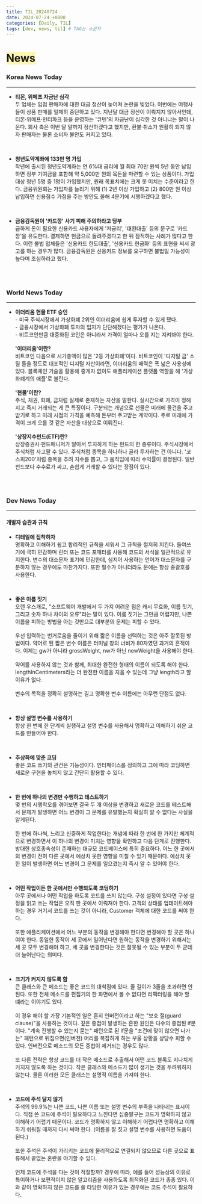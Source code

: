 ```yaml
---
title: TIL_20240724
date: 2024-07-24 +0800
categories: [Daily, TIL]
tags: [dev, news, til] # TAG는 소문자
---
```

# <span style="background-color:#fff5b1"> News </span>
### Korea News Today
---

- **티몬, 위메프 자금난 심각**
  <br/>두 업체는 입점 판매자에 대한 대금 정산이 늦어져 논란을 빚었다. 이번에는 여행사들이 상품 판매를 일제히 중단하고 있다. 지난달 대금 정산이 이뤄지지 않아서인데, 티몬·위메프·인터파크 등을 운영하는 '큐텐'의 자금난이 심각한 것 아니냐는 말이 나온다. 회사 측은 이번 달 말까지 정산하겠다고 했지만, 환불·취소가 원활히 되지 않자 판매자는 물론 소비자 불안도 커지고 있다.

<br/>

- **청년도약계좌에 133만 명 가입**
  <br/>작년에 출시된 청년도약계좌는 연 6%대 금리에 월 최대 70만 원씩 5년 동안 납입하면 정부 기여금을 포함해 약 5,000만 원의 목돈을 마련할 수 있는 상품이다. 가입 대상 청년 5명 중 1명이 가입했지만, 원래 목표치에는 크게 못 미치는 수준이라고 한다. 금융위원회는 가입자를 늘리기 위해 (1) 2년 이상 가입하고 (2) 800만 원 이상 납입하면 신용점수 가점을 주는 방안도 올해 4분기에 시행하겠다고 했다.

<br/>

- **금융감독원이 '카드깡' 사기 피해 주의하라고 당부**
  <br/>급하게 돈이 필요한 신용카드 사용자에게 '저금리', '대환대출' 등의 문구로 '카드깡'을 유도한다. 결제하면 현금으로 돌려주겠다고 한 뒤 잠적하는 사례가 많다고 한다. 이런 불법 업체들은 '신용카드 한도대출', '신용카드 현금화' 등의 표현을 써서 광고를 하는 경우가 많다. 금융감독원은 신용카드 정보를 요구하면 불법일 가능성이 높다며 조심하라고 했다.

<br/><br/>

### World News Today
---

- **이더리움 현물 ETF 승인**
  <br/>- 미국 주식시장에서 가상화폐 2위인 이더리움에 쉽게 투자할 수 있게 됐다. <br/>- 금융시장에서 가상화폐 투자의 입지가 단단해졌다는 평가가 나온다. <br/>- 비트코인만큼 대중화된 코인은 아니라서 가격이 얼마나 오를 지는 지켜봐야 한다.
  <br/><br/>
  **'이더리움'이란?**
  <br/>비트코인 다음으로 시가총액이 많은 '2등 가상화폐'이다. 비트코인이 '디지털 금' 소릴 들을 정도로 대표적인 디지털 자산이라면, 이더리움의 매력은 폭 넓은 사용성에 있다. 블록체인 기술을 활용해 중개자 없이도 애플리케이션 플랫폼 역할을 해 '가상화폐계의 애플'로 불린다.
  <br/><br/>
  **'현물'이란?**
  <br/>주식, 채권, 화폐, 금처럼 실제로 존재하는 자산을 말한다. 실시간으로 가격이 정해지고 즉시 거래되는 게 큰 특징이다. 구분되는 개념으로 선물은 미래에 물건을 주고받기로 하고 미래 시점의 가격을 예측해 돈부터 주고받는 계약이다. 주로 미래에 가격이 크게 오를 것 같은 자산을 대상으로 이뤄진다.
  <br/><br/>
  **'상장지수펀드(ETF)란?**
  <br/>상장증권사·펀드매니저가 알아서 투자하게 하는 펀드의 한 종류이다. 주식시장에서 주식처럼 사고팔 수 있다. 주식처럼 종목을 하나하나 골라 투자하는 건 아니다. '코스피200'처럼 종목을 추려 지수를 뽑고, 그 움직임에 따라 수익률이 결정된다. 일반 펀드보다 수수료가 싸고, 손쉽게 거래할 수 있다는 장점이 있다.

<br/><br/>

### Dev News Today
---

#### 개발자 습관과 규칙
- **디테일에 집착하자**
  <br/>명확하고 이해하기 쉽고 합리적인 규칙을 세워서 그 규칙을 철저히 지킨다. 들여쓰기에 극히 민감하며 린터 또는 코드 포매터를 사용해 코드의 서식을 일관적으로 유지한다. 변수의 대소문자 표기에 민감한데, 심지어 사용하는 언어가 대소문자를 구분하지 않는 경우에도 마찬가지다. 또한 필수가 아니더라도 문에는 항상 중괄호를 사용한다.

<br/>

- **좋은 이름 짓기**
  <br/>오랜 우스개로, "소프트웨어 개발에서 두 가지 어려운 점은 캐시 무효화, 이름 짓기, 그리고 숫자 하나 차이의 오류"라는 말이 있다. 이름 짓기는 그만큼 어렵지만, 나쁜 이름을 피하는 방법을 아는 것만으로 대부분의 문제는 피할 수 있다. 
  <br/><br/>우선 입력하는 번거로움을 줄이기 위해 짧은 이름을 선택하는 것은 아주 잘못된 방법이다. 약어로 된 짧은 변수 이름은 터미널 창의 너비가 80자였던 과거의 흔적이다. 이제는 gw가 아니라 grossWeight, nw가 아닌 newWeight을 사용해야 한다. 
  <br/><br/>약어를 사용하지 않는 것과 함께, 최대한 완전한 형태의 이름이 되도록 해야 한다. lengthInCentimeters라는 더 완전한 이름을 지을 수 있는데 그냥 length라고 할 이유가 없다.<br/><br/>변수의 목적을 정확히 설명하는 길고 명확한 변수 이름에는 아무런 단점도 없다.

<br/>

- **항상 설명 변수를 사용하기**
  <br/>항상 한 번에 한 단계씩 실행하고 설명 변수를 사용해서 명확하고 이해하기 쉬운 코드를 만들어야 한다.

<br/>

- **추상화에 맞춘 코딩**
  <br/>좋은 코드 쓰기의 관건은 기능성이다. 인터페이스를 정의하고 그에 따라 코딩하면 새로운 구현을 놓치지 않고 간단히 활용할 수 있다.

<br/>

- **한 번에 하나의 변경만 수행하고 테스트하기**
  <br/>몇 번의 시행착오를 겪어보면 결국 두 개 이상을 변경하고 새로운 코드를 테스트해서 문제가 발생하면 어느 변경이 그 문제를 유발했는지 확실히 알 수 없다는 사실을 알게된다. 
  <br/><br/>한 번에 하나씩, 느리고 신중하게 작업한다는 개념에 따라 한 번에 한 가지만 체계적으로 변경하면서 이 하나의 변경이 미치는 영향을 확인하고 다음 단계로 진행한다. 방대한 상호종속성이 존재하는 대규모 코드베이스에 특히 중요하다. 어느 한 곳에서의 변경이 전혀 다른 곳에서 예상치 못한 영향을 미칠 수 있기 때문이다. 예상치 못한 일이 발생하면 어느 변경이 그 문제를 일으켰는지 즉시 알 수 있어야 한다.

<br/>

- **어떤 작업이든 한 곳에서만 수행되도록 코딩하기**
  <br/>아무 곳에서나 어떤 작업을 하도록 코드를 쓰지 않는다. 구성 설정이 있다면 구성 설정을 읽고 쓰는 작업은 오직 한 곳에서 이뤄져야 한다. 고객의 상태를 업데이트해야 하는 경우 거기서 코드를 쓰는 것이 아니라, Customer 객체에 대한 코드를 써야 한다. 
  <br/><br/>또한 애플리케이션에서 어느 부분의 동작을 변경해야 한다면 변경해야 할 곳은 하나여야 한다. 동일한 동작이 세 곳에서 일어난다면 원하는 동작을 변경하기 위해서는 세 곳 모두 변경해야 하고, 세 곳을 변경한다는 것은 잘못될 수 있는 부분이 두 군데 더 늘어난다는 의미다.

<br/>

- **크기가 커지지 않도록 함**
  <br/>큰 클래스와 큰 메소드는 좋은 코드의 대척점에 있다. 줄 길이가 3줄을 초과하면 안된다. 또한 전체 메소드를 편집기의 한 화면에서 볼 수 없다면 리팩터링을 해야 할 떄라는 이야기도 있다. 
  <br/><br/>이 경우 해야 할 가장 기본적인 일은 흔히 인버전이라고 하는 "보호 절(guard clause)"을 사용하는 것이다. 깊은 중첩이 발생하는 흔한 원인은 다수의 중첩된 if문이다. "계속 진행할 수 있는지 묻는" 패턴으로 된 if문을 "조건에 맞이 않으면 나가는" 패턴으로 뒤집으면(인버전) 머리를 복잡하게 하는 부울 상황을 상당수 피할 수 있다. 인버전으로 메소드의 모든 중첩이 제거되는 경우도 많다.
  <br/><br/>또 다른 전략은 항상 코드를 더 작은 메소드로 추출해서 어떤 코드 블록도 지나치게 커지지 않도록 하는 것이다. 작은 클래스와 메소드가 많이 생기는 것을 두려워하지 않는다. 물론 이러한 모든 클래스는 설명적 이름을 가져야 한다.

<br/>

- **코드에 주석 달지 않기**
  <br/>주석의 99.9%는 나쁜 코드, 나쁜 이름 또는 설명 변수의 부족을 나타내는 표시이다. 직접 쓴 코드에 주석이 필요하다고 느낀다면 십중팔구는 코드가 명확하지 않고 이해하기 어렵기 때문이다. 코드가 명확하지 않고 이해하기 어렵다면 명확하고 이해하기 쉬워질 때까지 다시 써야 한다. (이름을 잘 짓고 설명 변수를 사용하면 도움이 된다.) 
  <br/><br/>또한 주석은 주석이 가리키는 코드에 물리적으로 연결되지 않으므로 다른 곳으로 표류해서 끝없는 혼란을 야기할 수 있다. 
  <br/><br/>언제 코드에 주석을 다는 것이 적절할까? 경우에 따라, 예를 들어 성능상의 이유로 특이하거나 보편적이지 않은 알고리즘을 사용하도록 최적화된 코드가 종종 있다. 이와 같이 명확하지 않은 코드를 쓸 타당한 이유가 있는 경우에는 코드 주석이 필요하다.

